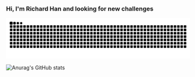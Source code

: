 ### Hi, I'm Richard Han and looking for new challenges 

![snake gif](https://github.com/abstract-threadpool/abstract-threadpool/blob/output/acid.svg)

![Anurag's GitHub stats](https://github-readme-stats.vercel.app/api?username=abstract-threadpool&show_icons=true&theme=chartreuse-dark)

